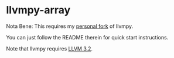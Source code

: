 llvmpy-array
============

Nota Bene: This requires my [personal fork](https://github.com/oleiman/llvmpy/tree/oleiman-improve-libc) of llvmpy.

You can just follow the README therein for quick start instructions. 

Note that llvmpy requires [LLVM 3.2](http://llvm.org/releases/download.html#3.2).